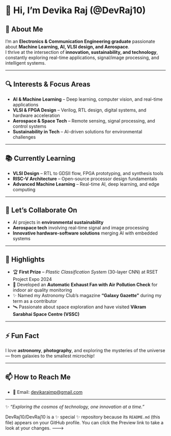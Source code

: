 # 👋 Hi, I’m Devika Raj (@DevRaj10)  

## 🚀 About Me  
I’m an **Electronics & Communication Engineering graduate** passionate about **Machine Learning, AI, VLSI design, and Aerospace**.  
I thrive at the intersection of **innovation, sustainability, and technology**, constantly exploring real-time applications, signal/image processing, and intelligent systems.

---

## 🔍 Interests & Focus Areas  
- **AI & Machine Learning** – Deep learning, computer vision, and real-time applications  
- **VLSI & FPGA Design** – Verilog, RTL design, digital systems, and hardware acceleration  
- **Aerospace & Space Tech** – Remote sensing, signal processing, and control systems  
- **Sustainability in Tech** – AI-driven solutions for environmental challenges  

---

## 📚 Currently Learning  
- **VLSI Design** – RTL to GDSII flow, FPGA prototyping, and synthesis tools  
- **RISC-V Architecture** – Open-source processor design fundamentals  
- **Advanced Machine Learning** – Real-time AI, deep learning, and edge computing  

---

## 🤝 Let’s Collaborate On  
- AI projects in **environmental sustainability**  
- **Aerospace tech** involving real-time signal and image processing  
- **Innovative hardware-software solutions** merging AI with embedded systems  

---

## 🌟 Highlights  
- 🏆 **First Prize** – *Plastic Classification System* (30-layer CNN) at RSET Project Expo 2024  
- 🔬 Developed an **Automatic Exhaust Fan with Air Pollution Check** for indoor air quality monitoring  
- ✨ Named my Astronomy Club’s magazine **“Galaxy Gazette”** during my term as a contributor  
- 🛰 Passionate about space exploration and have visited **Vikram Sarabhai Space Centre (VSSC)**  

---

## ⚡ Fun Fact  
I love **astronomy**, **photography**, and exploring the mysteries of the universe — from galaxies to the smallest microchip!  

---

## 📫 How to Reach Me  
- 📧 Email: devikarajmp@gmail.com

---
✨ *“Exploring the cosmos of technology, one innovation at a time.”*  

DevRaj10/DevRaj10 is a ✨ special ✨ repository because its `README.md` (this file) appears on your GitHub profile.
You can click the Preview link to take a look at your changes.
--->
